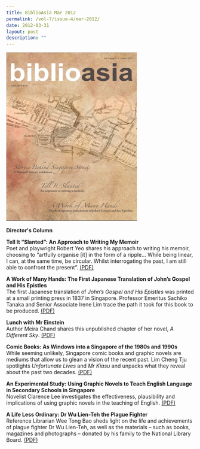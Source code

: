 ```yaml
---
title: BiblioAsia Mar 2012
permalink: /vol-7/issue-4/mar-2012/
date: 2012-03-31
layout: post
description: ""
---
```

<img style="width: 350px; height: 450px;" src="/images/vol-7-issue-4/A1.JPG">

<a style="text-decoration: none; font-weight: bold;" href="/vol-7/issue-4/mar-2012/director-column/">Director's Column</a>

<a style="text-decoration: none; font-weight: bold;" href="/vol-7/issue-4/mar-2012/slanted-writing-memoir/">Tell It “Slanted”: An Approach to Writing My Memoir</a><br>
Poet and playwright Robert Yeo shares his approach to writing his memoir, choosing to “artfully organise [it] in the form of a ripple… While being linear, I can, at the same time, be circular. Whilst interrogating the past, I am still able to confront the present”. [(PDF)](/files/pdf/vol-7/issue-4/v7-issue4_WritingMemoir.pdf)
 
<a style="text-decoration: none; font-weight: bold;" href="/vol-7/issue-4/mar-2012/japanese-translation-gospel/">A Work of Many Hands: The First Japanese Translation of John’s Gospel and His Epistles</a><br>
The first Japanese translation of *John’s Gospel and His Epistles* was printed at a small printing press in 1837 in Singapore. Professor Emeritus Sachiko Tanaka and Senior Associate Irene Lim trace the path it took for this book to be produced. [(PDF)](/files/pdf/vol-7/issue-4/v7-issue4_JohnGospelEpistles.pdf)

<a style="text-decoration: none; font-weight: bold;" href="/vol-7/issue-4/mar-2012/einstein-lunch/">Lunch with Mr Einstein</a><br>Author Meira Chand shares this unpublished chapter of her novel, *A Different Sky*. [(PDF)](/files/pdf/vol-7/issue-4/v7-issue4_EinsteinLunch.pdf)

<a style="text-decoration: none; font-weight: bold;" href="/vol-7/issue-4/mar-2012/singapore-comic-books/">Comic Books: As Windows into a Singapore of the 1980s and 1990s</a><br>While seeming unlikely, Singapore comic books and graphic novels are mediums that allow us to glean a vision of the recent past. Lim Cheng Tju spotlights *Unfortunate Lives* and *Mr Kiasu* and unpacks what they reveal about the past two decades. [(PDF)](/files/pdf/vol-7/issue-4/v7-issue4_ComicBooks.pdf)

<a style="text-decoration: none; font-weight: bold;" href="/vol-7/issue-4/mar-2012/graphic-novel-english-language/">An Experimental Study: Using Graphic Novels to Teach English Language in Secondary Schools in Singapore</a><br>
Novelist Clarence Lee investigates the effectiveness, plausibility and implications of using graphic novels in the teaching of English.  [(PDF)](/files/pdf/vol-7/issue-4/v7-issue4_GraphicNovels.pdf)

<a style="text-decoration: none; font-weight: bold;" href="/vol-7/issue-4/mar-2012/wu-plague-fighter/">A Life Less Ordinary: Dr Wu Lien-Teh the Plague Fighter
</a><br>
Reference Librarian Wee Tong Bao sheds light on the life and achievements of plague fighter Dr Wu Lien-Teh, as well as the materials – such as books, magazines and photographs – donated by his family to the National Library Board. [(PDF)](/files/pdf/vol-7/issue-4/v7-issue4_WuLienTeh.pdf)